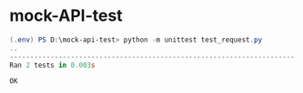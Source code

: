 # mock-API-test

```PowerShell
(.env) PS D:\mock-api-test> python -m unittest test_request.py
.. 
----------------------------------------------------------------------
Ran 2 tests in 0.003s

OK
```
